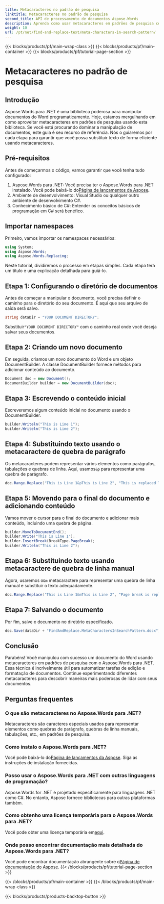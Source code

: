 ```yaml
---
title: Metacaracteres no padrão de pesquisa
linktitle: Metacaracteres no padrão de pesquisa
second_title: API de processamento de documentos Aspose.Words
description: Aprenda como usar metacaracteres em padrões de pesquisa com Aspose.Words para .NET neste guia detalhado passo a passo. Otimize o processamento de seus documentos.
weight: 10
url: /pt/net/find-and-replace-text/meta-characters-in-search-pattern/
---
```


{{< blocks/products/pf/main-wrap-class >}}
{{< blocks/products/pf/main-container >}}
{{< blocks/products/pf/tutorial-page-section >}}

# Metacaracteres no padrão de pesquisa

## Introdução

Aspose.Words para .NET é uma biblioteca poderosa para manipular documentos do Word programaticamente. Hoje, estamos mergulhando em como aproveitar metacaracteres em padrões de pesquisa usando esta biblioteca. Se você está procurando dominar a manipulação de documentos, este guia é seu recurso de referência. Nós o guiaremos por cada etapa para garantir que você possa substituir texto de forma eficiente usando metacaracteres.

## Pré-requisitos

Antes de começarmos o código, vamos garantir que você tenha tudo configurado:

1. Aspose.Words para .NET: Você precisa ter o Aspose.Words para .NET instalado. Você pode baixá-lo do[Página de lançamentos da Aspose](https://releases.aspose.com/words/net/).
2. Ambiente de desenvolvimento: Visual Studio ou qualquer outro ambiente de desenvolvimento C#.
3. Conhecimento básico de C#: Entender os conceitos básicos de programação em C# será benéfico.

## Importar namespaces

Primeiro, vamos importar os namespaces necessários:

```csharp
using System;
using Aspose.Words;
using Aspose.Words.Replacing;
```

Neste tutorial, dividiremos o processo em etapas simples. Cada etapa terá um título e uma explicação detalhada para guiá-lo.

## Etapa 1: Configurando o diretório de documentos

Antes de começar a manipular o documento, você precisa definir o caminho para o diretório do seu documento. É aqui que seu arquivo de saída será salvo.

```csharp
string dataDir = "YOUR DOCUMENT DIRECTORY";
```

 Substituir`"YOUR DOCUMENT DIRECTORY"` com o caminho real onde você deseja salvar seus documentos.

## Etapa 2: Criando um novo documento

Em seguida, criamos um novo documento do Word e um objeto DocumentBuilder. A classe DocumentBuilder fornece métodos para adicionar conteúdo ao documento.

```csharp
Document doc = new Document();
DocumentBuilder builder = new DocumentBuilder(doc);
```

## Etapa 3: Escrevendo o conteúdo inicial

Escreveremos algum conteúdo inicial no documento usando o DocumentBuilder.

```csharp
builder.Writeln("This is Line 1");
builder.Writeln("This is Line 2");
```

## Etapa 4: Substituindo texto usando o metacaractere de quebra de parágrafo

Os metacaracteres podem representar vários elementos como parágrafos, tabulações e quebras de linha. Aqui, usamos`&p` para representar uma quebra de parágrafo.

```csharp
doc.Range.Replace("This is Line 1&pThis is Line 2", "This is replaced line");
```

## Etapa 5: Movendo para o final do documento e adicionando conteúdo

Vamos mover o cursor para o final do documento e adicionar mais conteúdo, incluindo uma quebra de página.

```csharp
builder.MoveToDocumentEnd();
builder.Write("This is Line 1");
builder.InsertBreak(BreakType.PageBreak);
builder.Writeln("This is Line 2");
```

## Etapa 6: Substituindo texto usando metacaractere de quebra de linha manual

 Agora, usaremos o`&m` metacaractere para representar uma quebra de linha manual e substituir o texto adequadamente.

```csharp
doc.Range.Replace("This is Line 1&mThis is Line 2", "Page break is replaced with new text.");
```

## Etapa 7: Salvando o documento

Por fim, salve o documento no diretório especificado.

```csharp
doc.Save(dataDir + "FindAndReplace.MetaCharactersInSearchPattern.docx");
```

## Conclusão

Parabéns! Você manipulou com sucesso um documento do Word usando metacaracteres em padrões de pesquisa com o Aspose.Words para .NET. Essa técnica é incrivelmente útil para automatizar tarefas de edição e formatação de documentos. Continue experimentando diferentes metacaracteres para descobrir maneiras mais poderosas de lidar com seus documentos.

## Perguntas frequentes

### O que são metacaracteres no Aspose.Words para .NET?
Metacaracteres são caracteres especiais usados para representar elementos como quebras de parágrafo, quebras de linha manuais, tabulações, etc., em padrões de pesquisa.

### Como instalo o Aspose.Words para .NET?
 Você pode baixá-lo do[Página de lançamentos da Aspose](https://releases.aspose.com/words/net/). Siga as instruções de instalação fornecidas.

### Posso usar o Aspose.Words para .NET com outras linguagens de programação?
Aspose.Words for .NET é projetado especificamente para linguagens .NET como C#. No entanto, Aspose fornece bibliotecas para outras plataformas também.

### Como obtenho uma licença temporária para o Aspose.Words para .NET?
 Você pode obter uma licença temporária em[aqui](https://purchase.aspose.com/temporary-license/).

### Onde posso encontrar documentação mais detalhada do Aspose.Words para .NET?
 Você pode encontrar documentação abrangente sobre o[Página de documentação do Aspose](https://reference.aspose.com/words/net/).
{{< /blocks/products/pf/tutorial-page-section >}}

{{< /blocks/products/pf/main-container >}}
{{< /blocks/products/pf/main-wrap-class >}}

{{< blocks/products/products-backtop-button >}}
